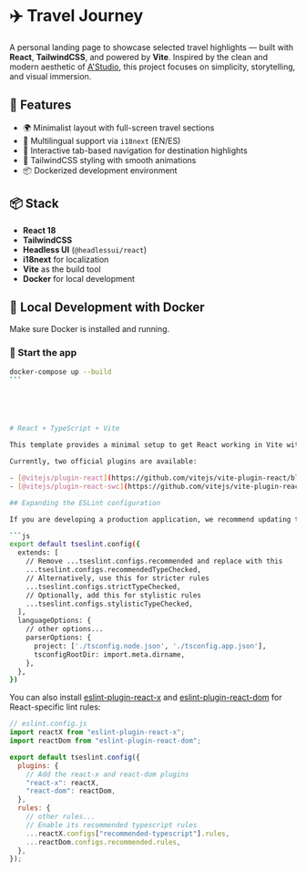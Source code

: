 # ✈️ Travel Journey

A personal landing page to showcase selected travel highlights — built with **React**, **TailwindCSS**, and powered by **Vite**. Inspired by the clean and modern aesthetic of [A'Studio](https://astudio.webflow.io), this project focuses on simplicity, storytelling, and visual immersion.

## 🚀 Features

- 🌍 Minimalist layout with full-screen travel sections
- 🎌 Multilingual support via `i18next` (EN/ES)
- 🗾 Interactive tab-based navigation for destination highlights
- 🎨 TailwindCSS styling with smooth animations
- 📦 Dockerized development environment

## 📦 Stack

- **React 18**
- **TailwindCSS**
- **Headless UI** (`@headlessui/react`)
- **i18next** for localization
- **Vite** as the build tool
- **Docker** for local development

## 🐳 Local Development with Docker

Make sure Docker is installed and running.

### 🔧 Start the app

````bash
docker-compose up --build
```





# React + TypeScript + Vite

This template provides a minimal setup to get React working in Vite with HMR and some ESLint rules.

Currently, two official plugins are available:

- [@vitejs/plugin-react](https://github.com/vitejs/vite-plugin-react/blob/main/packages/plugin-react/README.md) uses [Babel](https://babeljs.io/) for Fast Refresh
- [@vitejs/plugin-react-swc](https://github.com/vitejs/vite-plugin-react-swc) uses [SWC](https://swc.rs/) for Fast Refresh

## Expanding the ESLint configuration

If you are developing a production application, we recommend updating the configuration to enable type-aware lint rules:

```js
export default tseslint.config({
  extends: [
    // Remove ...tseslint.configs.recommended and replace with this
    ...tseslint.configs.recommendedTypeChecked,
    // Alternatively, use this for stricter rules
    ...tseslint.configs.strictTypeChecked,
    // Optionally, add this for stylistic rules
    ...tseslint.configs.stylisticTypeChecked,
  ],
  languageOptions: {
    // other options...
    parserOptions: {
      project: ['./tsconfig.node.json', './tsconfig.app.json'],
      tsconfigRootDir: import.meta.dirname,
    },
  },
})
````

You can also install [eslint-plugin-react-x](https://github.com/Rel1cx/eslint-react/tree/main/packages/plugins/eslint-plugin-react-x) and [eslint-plugin-react-dom](https://github.com/Rel1cx/eslint-react/tree/main/packages/plugins/eslint-plugin-react-dom) for React-specific lint rules:

```js
// eslint.config.js
import reactX from "eslint-plugin-react-x";
import reactDom from "eslint-plugin-react-dom";

export default tseslint.config({
  plugins: {
    // Add the react-x and react-dom plugins
    "react-x": reactX,
    "react-dom": reactDom,
  },
  rules: {
    // other rules...
    // Enable its recommended typescript rules
    ...reactX.configs["recommended-typescript"].rules,
    ...reactDom.configs.recommended.rules,
  },
});
```
